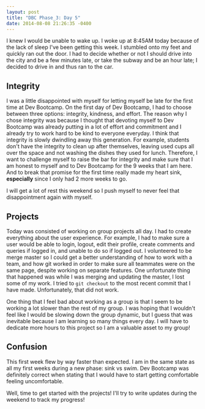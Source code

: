 ```yaml
---
layout: post
title: "DBC Phase_3: Day 5"
date: 2014-08-08 21:26:35 -0400
---
```


I knew I would be unable to wake up. I woke up at 8:45AM today because of the lack of sleep I've been getting this week. I stumbled onto my feet and quickly ran out the door. I had to decide whether or not I should drive into the city and be a few minutes late, or take the subway and be an hour late; I decided to drive in and thus ran to the car.

<!--more-->

## Integrity

I was a little disappointed with myself for letting myself be late for the first time at Dev Bootcamp. On the first day of Dev Bootcamp, I had to choose between three options: integrity, kindness, and effort. The reason why I chose integrity was because I thought that devoting myself to Dev Bootcamp was already putting in a lot of effort and commitment and I already try to work hard to be kind to everyone everyday. I think that integrity is slowly dwindling away this generation. For example, students don't have the integrity to clean up after themselves, leaving used cups all over the space and not washing the dishes they used for lunch. Therefore, I want to challenge myself to raise the bar for integrity and make sure that I am honest to myself and to Dev Bootcamp for the 9 weeks that I am here. And to break that promise for the first time really made my heart sink, **especially** since I only had 2 more weeks to go.

I will get a lot of rest this weekend so I push myself to never feel that disappointment again with myself.

## Projects

Today was consisted of working on group projects all day. I had to create everything about the user experience. For example, I had to make sure a user would be able to login, logout, edit their profile, create comments and queries if logged in, and unable to do so if logged out. I volunteered to be merge master so I could get a better understanding of how to work with a team, and how git worked in order to make sure all teammates were on the same page, despite working on separate features. One unfortunate thing that happened was while I was merging and updating the master, I lost some of my work. I tried to ```git checkout``` to the most recent commit that I have made. Unfortunately, that did not work.

One thing that I feel bad about working as a group is that I seem to be working a lot slower than the rest of my group. I was hoping that I wouldn't feel like I would be slowing down the group dynamic, but I guess that was inevitable because I am learning so many things every day. I will have to dedicate more hours to this project so I am a valuable asset to my group!

## Confusion

This first week flew by way faster than expected. I am in the same state as all my first weeks during a new phase: sink vs swim. Dev Bootcamp was definitely correct when stating that I would have to start getting comfortable feeling uncomfortable.

Well, time to get started with the projects! I'll try to write updates during the weekend to track my progress!